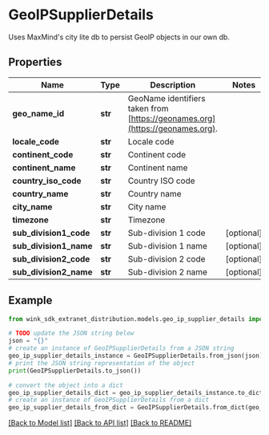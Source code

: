 # GeoIPSupplierDetails

Uses MaxMind's city lite db to persist GeoIP objects in our own db.

## Properties

Name | Type | Description | Notes
------------ | ------------- | ------------- | -------------
**geo_name_id** | **str** | GeoName identifiers taken from [https://geonames.org](https://geonames.org). | 
**locale_code** | **str** | Locale code | 
**continent_code** | **str** | Continent code | 
**continent_name** | **str** | Continent name | 
**country_iso_code** | **str** | Country ISO code | 
**country_name** | **str** | Country name | 
**city_name** | **str** | City name | 
**timezone** | **str** | Timezone | 
**sub_division1_code** | **str** | Sub-division 1 code | [optional] 
**sub_division1_name** | **str** | Sub-division 1 name | [optional] 
**sub_division2_code** | **str** | Sub-division 2 code | [optional] 
**sub_division2_name** | **str** | Sub-division 2 name | [optional] 

## Example

```python
from wink_sdk_extranet_distribution.models.geo_ip_supplier_details import GeoIPSupplierDetails

# TODO update the JSON string below
json = "{}"
# create an instance of GeoIPSupplierDetails from a JSON string
geo_ip_supplier_details_instance = GeoIPSupplierDetails.from_json(json)
# print the JSON string representation of the object
print(GeoIPSupplierDetails.to_json())

# convert the object into a dict
geo_ip_supplier_details_dict = geo_ip_supplier_details_instance.to_dict()
# create an instance of GeoIPSupplierDetails from a dict
geo_ip_supplier_details_from_dict = GeoIPSupplierDetails.from_dict(geo_ip_supplier_details_dict)
```
[[Back to Model list]](../README.md#documentation-for-models) [[Back to API list]](../README.md#documentation-for-api-endpoints) [[Back to README]](../README.md)


